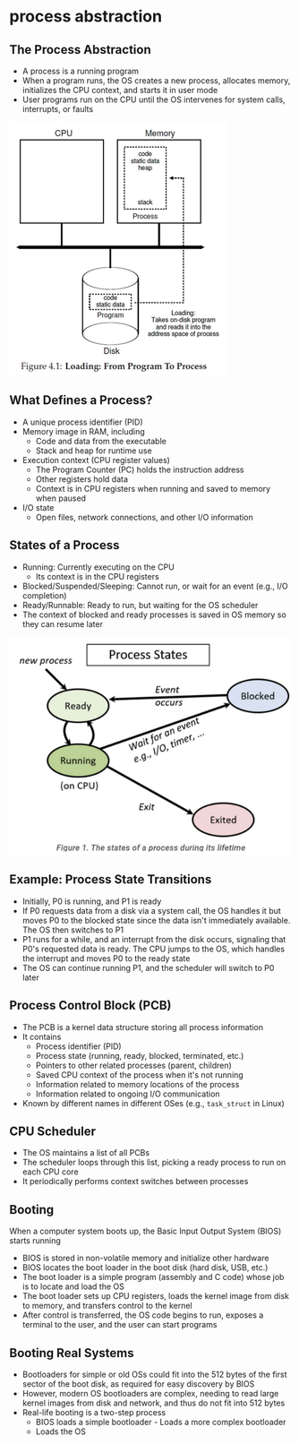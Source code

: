 # process abstraction

## The Process Abstraction

- A process is a running program
- When a program runs, the OS creates a new process, allocates memory, initializes the CPU context, and starts it in user mode
- User programs run on the CPU until the OS intervenes for system calls, interrupts, or faults

![img](./img/9.png)

## What Defines a Process?

- A unique process identifier (PID)
- Memory image in RAM, including
  - Code and data from the executable
  - Stack and heap for runtime use
- Execution context (CPU register values)
  - The Program Counter (PC) holds the instruction address
  - Other registers hold data
  - Context is in CPU registers when running and saved to memory when paused
- I/O state
  - Open files, network connections, and other I/O information

## States of a Process

- Running: Currently executing on the CPU
  - Its context is in the CPU registers
- Blocked/Suspended/Sleeping: Cannot run, or wait for an event (e.g., I/O completion)
- Ready/Runnable: Ready to run, but waiting for the OS scheduler
- The context of blocked and ready processes is saved in OS memory so they can resume later

![img](./img/10.png)

## Example: Process State Transitions

- Initially, P0 is running, and P1 is ready
- If P0 requests data from a disk via a system call, the OS handles it but moves P0 to the blocked state since the data isn't immediately available. The OS then switches to P1
- P1 runs for a while, and an interrupt from the disk occurs, signaling that P0's requested data is ready. The CPU jumps to the OS, which handles the interrupt and moves P0 to the ready state
- The OS can continue running P1, and the scheduler will switch to P0 later

## Process Control Block (PCB)

- The PCB is a kernel data structure storing all process information
- It contains
  - Process identifier (PID)
  - Process state (running, ready, blocked, terminated, etc.)
  - Pointers to other related processes (parent, children)
  - Saved CPU context of the process when it's not running
  - Information related to memory locations of the process
  - Information related to ongoing I/O communication
- Known by different names in different OSes (e.g., `task_struct` in Linux)

## CPU Scheduler

- The OS maintains a list of all PCBs
- The scheduler loops through this list, picking a ready process to run on each CPU core
- It periodically performs context switches between processes

## Booting

When a computer system boots up, the Basic Input Output System (BIOS) starts running

- BIOS is stored in non-volatile memory and initialize other hardware
- BIOS locates the boot loader in the boot disk (hard disk, USB, etc.)
- The boot loader is a simple program (assembly and C code) whose job is to locate and load the OS
- The boot loader sets up CPU registers, loads the kernel image from disk to memory, and transfers control to the kernel
- After control is transferred, the OS code begins to run, exposes a terminal to the user, and the user can start programs

## Booting Real Systems

- Bootloaders for simple or old OSs could fit into the 512 bytes of the first sector of the boot disk, as required for easy discovery by BIOS
- However, modern OS bootloaders are complex, needing to read large kernel images from disk and network, and thus do not fit into 512 bytes
- Real-life booting is a two-step process
  - BIOS loads a simple bootloader - Loads a more complex bootloader
  - Loads the OS
